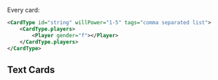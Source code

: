 Every card:
```xml
<CardType id="string" willPower="1-5" tags="comma separated list">
    <CardType.players>
        <Player gender="f"></Player>
    </CardType.players>
</CardType>
```

## Text Cards
